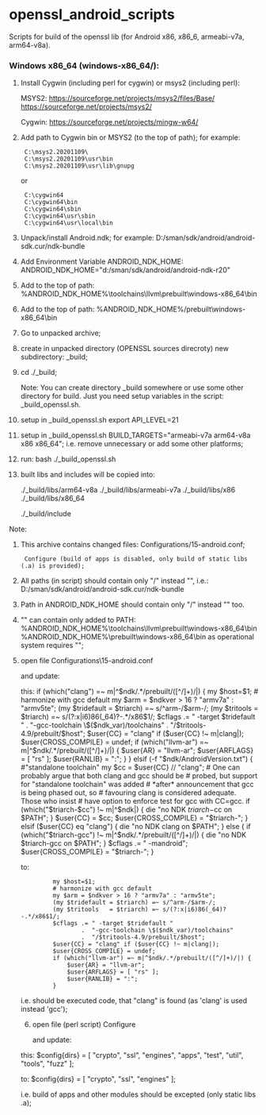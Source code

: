 # openssl_android_scripts
Scripts for build of the openssl lib (for Android x86, x86_6, armeabi-v7a, arm64-v8a).

### Windows x86_64 (windows-x86_64/):

1. Install Cygwin (including perl for cygwin) or msys2 (including perl):

	MSYS2:
	https://sourceforge.net/projects/msys2/files/Base/
	https://sourceforge.net/projects/msys2/

	Cygwin:
	https://sourceforge.net/projects/mingw-w64/

2. Add path to Cygwin bin or MSYS2 (to the top of path);
	for example:

		C:\msys2.20201109\
		C:\msys2.20201109\usr\bin
		C:\msys2.20201109\usr\lib\gnupg

	or

		C:\cygwin64
		C:\cygwin64\bin
		C:\cygwin64\sbin
		C:\cygwin64\usr\sbin
		C:\cygwin64\usr\local\bin

3. Unpack/install Android.ndk;
	for example:
    D:/sman/sdk/android/android-sdk.cur/ndk-bundle

4. Add Environment Variable ANDROID_NDK_HOME:
	ANDROID_NDK_HOME="d:/sman/sdk/android/android-ndk-r20"
    
5. Add to the top of path:
    %ANDROID_NDK_HOME%\toolchains\llvm\prebuilt\windows-x86_64\bin

6. Add to the top of path:
    %ANDROID_NDK_HOME%/prebuilt\windows-x86_64\bin

7. Go to unpacked archive;

8. create in unpacked directory (OPENSSL sources direcroty) new subdirectory: _build;

9. cd ./_build;

	Note:	You can create directory _build somewhere or use some other directory for build.
		Just you need setup variables in the script: _build_openssl.sh.
    
10. setup in _build_openssl.sh 
    export API_LEVEL=21  

11. setup in _build_openssl.sh 
    BUILD_TARGETS="armeabi-v7a arm64-v8a x86 x86_64";
    i.e. remove unnecessary or add some other platforms;

12. run: bash ./_build_openssl.sh

13. built libs and includes will be copied into:

    ./_build/libs/arm64-v8a
    ./_build/libs/armeabi-v7a
    ./_build/libs/x86
    ./_build/libs/x86_64 

    ./_build/include

Note:
1. This archive contains changed files:
        Configurations/15-android.conf;
        
        Configure (build of apps is disabled, only build of static libs (.a) is provided);
        
2. All paths (in script) should contain only "/" instead "\", i.e.:
    D:/sman/sdk/android/android-sdk.cur/ndk-bundle

3. Path in ANDROID_NDK_HOME should contain only "/" instead "\" too.

4. "\" can contain only added to PATH:
	%ANDROID_NDK_HOME%\toolchains\llvm\prebuilt\windows-x86_64\bin
	%ANDROID_NDK_HOME%\prebuilt\windows-x86_64\bin
	as operational system requires "\";

5.
	open file
        Configurations\15-android.conf

	and update:

	this:
            if (which("clang") =~ m|^$ndk/.*/prebuilt/([^/]+)/|) {
                my $host=$1;
                # harmonize with gcc default
                my $arm = $ndkver > 16 ? "armv7a" : "armv5te";
                (my $tridefault = $triarch) =~ s/^arm-/$arm-/;
                (my $tritools   = $triarch) =~ s/(?:x|i6)86(_64)?-.*/x86$1/;
                $cflags .= " -target $tridefault "
                        .  "-gcc-toolchain \$($ndk_var)/toolchains"
                        .  "/$tritools-4.9/prebuilt/$host";
                $user{CC} = "clang" if ($user{CC} !~ m|clang|);
                $user{CROSS_COMPILE} = undef;
                if (which("llvm-ar") =~ m|^$ndk/.*/prebuilt/([^/]+)/|) {
                    $user{AR} = "llvm-ar";
                    $user{ARFLAGS} = [ "rs" ];
                    $user{RANLIB} = ":";
                }
            } elsif (-f "$ndk/AndroidVersion.txt") {    #"standalone toolchain"
                my $cc = $user{CC} // "clang";
                # One can probably argue that both clang and gcc should be
                # probed, but support for "standalone toolchain" was added
                # *after* announcement that gcc is being phased out, so
                # favouring clang is considered adequate. Those who insist
                # have option to enforce test for gcc with CC=gcc.
                if (which("$triarch-$cc") !~ m|^$ndk|) {
                    die "no NDK $triarch-$cc on \$PATH";
                }
                $user{CC} = $cc;
                $user{CROSS_COMPILE} = "$triarch-";
            } elsif ($user{CC} eq "clang") {
                die "no NDK clang on \$PATH";
            } else {
                if (which("$triarch-gcc") !~ m|^$ndk/.*/prebuilt/([^/]+)/|) {
                    die "no NDK $triarch-gcc on \$PATH";
                }
                $cflags .= " -mandroid";
                $user{CROSS_COMPILE} = "$triarch-";
            }

	to:

                my $host=$1;
                # harmonize with gcc default
                my $arm = $ndkver > 16 ? "armv7a" : "armv5te";
                (my $tridefault = $triarch) =~ s/^arm-/$arm-/;
                (my $tritools   = $triarch) =~ s/(?:x|i6)86(_64)?-.*/x86$1/;
                $cflags .= " -target $tridefault "
                        .  "-gcc-toolchain \$($ndk_var)/toolchains"
                        .  "/$tritools-4.9/prebuilt/$host";
                $user{CC} = "clang" if ($user{CC} !~ m|clang|);
                $user{CROSS_COMPILE} = undef;
                if (which("llvm-ar") =~ m|^$ndk/.*/prebuilt/([^/]+)/|) {
                    $user{AR} = "llvm-ar";
                    $user{ARFLAGS} = [ "rs" ];
                    $user{RANLIB} = ":";
                }

	i.e.
                should  be  executed  code,  that "clang" is found (as
                'clang' is used instead 'gcc');

	6. open file (perl script)
	Configure

		and update:

	this:
    	$config{dirs} = [ "crypto", "ssl", "engines", "apps", "test", "util", "tools", "fuzz" ];

	to:
    	$config{dirs} = [ "crypto", "ssl", "engines" ];

	i.e.  build  of apps and other modules should be excepted (only static libs .a);

